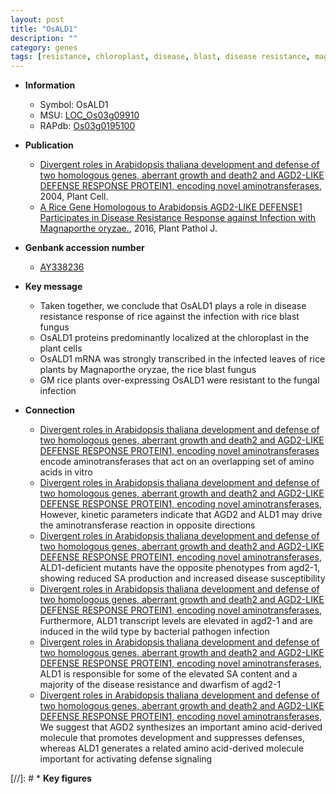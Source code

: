 ```yaml
---
layout: post
title: "OsALD1"
description: ""
category: genes
tags: [resistance, chloroplast, disease, blast, disease resistance, magnaporthe oryzae, resistant]
---
```


* **Information**  
    + Symbol: OsALD1  
    + MSU: [LOC_Os03g09910](http://rice.plantbiology.msu.edu/cgi-bin/ORF_infopage.cgi?orf=LOC_Os03g09910)  
    + RAPdb: [Os03g0195100](http://rapdb.dna.affrc.go.jp/viewer/gbrowse_details/irgsp1?name=Os03g0195100)  

* **Publication**  
    + [Divergent roles in Arabidopsis thaliana development and defense of two homologous genes, aberrant growth and death2 and AGD2-LIKE DEFENSE RESPONSE PROTEIN1, encoding novel aminotransferases](http://www.ncbi.nlm.nih.gov/pubmed?term=Divergent+roles+in+Arabidopsis+thaliana+development+and+defense+of+two+homologous+genes,+aberrant+growth+and+death2+and+AGD2-LIKE+DEFENSE+RESPONSE+PROTEIN1,+encoding+novel+aminotransferases%5BTitle%5D), 2004, Plant Cell.
    + [A Rice Gene Homologous to Arabidopsis AGD2-LIKE DEFENSE1 Participates in Disease Resistance Response against Infection with Magnaporthe oryzae.](http://www.ncbi.nlm.nih.gov/pubmed?term=A+Rice+Gene+Homologous+to+Arabidopsis+AGD2-LIKE+DEFENSE1+Participates+in+Disease+Resistance+Response+against+Infection+with+Magnaporthe+oryzae.%5BTitle%5D), 2016, Plant Pathol J.

* **Genbank accession number**  
    + [AY338236](http://www.ncbi.nlm.nih.gov/nuccore/AY338236)

* **Key message**  
    + Taken together, we conclude that OsALD1 plays a role in disease resistance response of rice against the infection with rice blast fungus
    + OsALD1 proteins predominantly localized at the chloroplast in the plant cells
    + OsALD1 mRNA was strongly transcribed in the infected leaves of rice plants by Magnaporthe oryzae, the rice blast fungus
    + GM rice plants over-expressing OsALD1 were resistant to the fungal infection

* **Connection**  
    + [Divergent roles in Arabidopsis thaliana development and defense of two homologous genes, aberrant growth and death2 and AGD2-LIKE DEFENSE RESPONSE PROTEIN1, encoding novel aminotransferases](for+AGD2-LIKE+DEFENSE+RESPONSE+PROTEIN1) encode aminotransferases that act on an overlapping set of amino acids in vitro
    + [Divergent roles in Arabidopsis thaliana development and defense of two homologous genes, aberrant growth and death2 and AGD2-LIKE DEFENSE RESPONSE PROTEIN1, encoding novel aminotransferases](http://www.ncbi.nlm.nih.gov/pubmed?term=Divergent+roles+in+Arabidopsis+thaliana+development+and+defense+of+two+homologous+genes,+aberrant+growth+and+death2+and+AGD2-LIKE+DEFENSE+RESPONSE+PROTEIN1,+encoding+novel+aminotransferases%5BTitle%5D), However, kinetic parameters indicate that AGD2 and ALD1 may drive the aminotransferase reaction in opposite directions
    + [Divergent roles in Arabidopsis thaliana development and defense of two homologous genes, aberrant growth and death2 and AGD2-LIKE DEFENSE RESPONSE PROTEIN1, encoding novel aminotransferases](http://www.ncbi.nlm.nih.gov/pubmed?term=Divergent+roles+in+Arabidopsis+thaliana+development+and+defense+of+two+homologous+genes,+aberrant+growth+and+death2+and+AGD2-LIKE+DEFENSE+RESPONSE+PROTEIN1,+encoding+novel+aminotransferases%5BTitle%5D), ALD1-deficient mutants have the opposite phenotypes from agd2-1, showing reduced SA production and increased disease susceptibility
    + [Divergent roles in Arabidopsis thaliana development and defense of two homologous genes, aberrant growth and death2 and AGD2-LIKE DEFENSE RESPONSE PROTEIN1, encoding novel aminotransferases](http://www.ncbi.nlm.nih.gov/pubmed?term=Divergent+roles+in+Arabidopsis+thaliana+development+and+defense+of+two+homologous+genes,+aberrant+growth+and+death2+and+AGD2-LIKE+DEFENSE+RESPONSE+PROTEIN1,+encoding+novel+aminotransferases%5BTitle%5D), Furthermore, ALD1 transcript levels are elevated in agd2-1 and are induced in the wild type by bacterial pathogen infection
    + [Divergent roles in Arabidopsis thaliana development and defense of two homologous genes, aberrant growth and death2 and AGD2-LIKE DEFENSE RESPONSE PROTEIN1, encoding novel aminotransferases](http://www.ncbi.nlm.nih.gov/pubmed?term=Divergent+roles+in+Arabidopsis+thaliana+development+and+defense+of+two+homologous+genes,+aberrant+growth+and+death2+and+AGD2-LIKE+DEFENSE+RESPONSE+PROTEIN1,+encoding+novel+aminotransferases%5BTitle%5D), ALD1 is responsible for some of the elevated SA content and a majority of the disease resistance and dwarfism of agd2-1
    + [Divergent roles in Arabidopsis thaliana development and defense of two homologous genes, aberrant growth and death2 and AGD2-LIKE DEFENSE RESPONSE PROTEIN1, encoding novel aminotransferases](http://www.ncbi.nlm.nih.gov/pubmed?term=Divergent+roles+in+Arabidopsis+thaliana+development+and+defense+of+two+homologous+genes,+aberrant+growth+and+death2+and+AGD2-LIKE+DEFENSE+RESPONSE+PROTEIN1,+encoding+novel+aminotransferases%5BTitle%5D), We suggest that AGD2 synthesizes an important amino acid-derived molecule that promotes development and suppresses defenses, whereas ALD1 generates a related amino acid-derived molecule important for activating defense signaling

[//]: # * **Key figures**  


